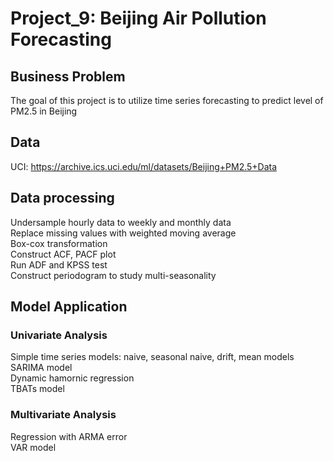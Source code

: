 # Project_9: Beijing Air Pollution Forecasting

## Business Problem 
The goal of this project is to utilize time series forecasting to predict level of PM2.5 in Beijing

## Data
UCI: https://archive.ics.uci.edu/ml/datasets/Beijing+PM2.5+Data

## Data processing 
Undersample hourly data to weekly and monthly data <br/>
Replace missing values with weighted moving average <br/>
Box-cox transformation <br/>
Construct ACF, PACF plot <br/>
Run ADF and KPSS test <br/>
Construct periodogram to study multi-seasonality

## Model Application
### Univariate Analysis
Simple time series models: naive, seasonal naive, drift, mean models <br/>
SARIMA model <br/>
Dynamic hamornic regression <br/>
TBATs model

### Multivariate Analysis
Regression with ARMA error<br/>
VAR model 

